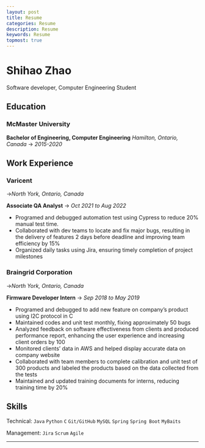 ```yaml
---
layout: post
title: Resume
categories: Resume
description: Resume
keywords: Resume
topmost: true
---
```


# **Shihao Zhao**
Software developer, Computer Engineering Student

## Education

### McMaster University

**Bachelor of Engineering, Computer Engineering**  _Hamilton, Ontario, Canada_
-> _2015-2020_
## Work Experience

### Varicent
->_North York, Ontario, Canada_

**Associate QA Analyst**
-> _Oct 2021 to Aug 2022_

- Programed and debugged automation test using Cypress to reduce 20% manual test time.
- Collaborated with dev teams to locate and fix major bugs, resulting in the delivery of features 2 days before deadline and improving team efficiency by 15%
- Organized daily tasks using Jira, ensuring timely completion of project milestones

### Braingrid Corporation
->_North York, Ontario, Canada_

**Firmware Developer Intern**
-> _Sep 2018 to May 2019_

- Programed and debugged to add new feature on company’s product using I2C protocol in C
- Maintained codes and unit test monthly, fixing approximately 50 bugs
- Analyzed feedback on software effectiveness from clients and produced performance report, enhancing the user experience and increasing client orders by 100
- Monitored clients’ data in AWS and helped display accurate data on company website
- Collaborated with team members to complete calibration and unit test of 300 products and labeled the products based on the data collected from the tests
- Maintained and updated training documents for interns, reducing training time by 20%


## Skills

Technical: `Java` `Python` `C` `Git/GitHub` `MySQL` `Spring` `Spring Boot` `MyBaits`

Management: `Jira` `Scrum` `Agile`

---
